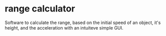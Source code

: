 # range calculator
Software to calculate the range, based on the initial speed of an object, it's height, and the acceleration with an intuiteve simple GUI.

